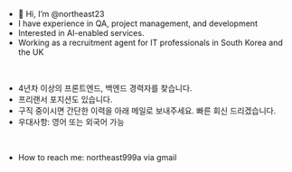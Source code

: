 - 👋 Hi, I’m @northeast23
- I have experience in QA, project management, and development
- Interested in AI-enabled services. 
- Working as a recruitment agent for IT professionals in South Korea and the UK
<br />

- 4년차 이상의 프론트엔드, 백엔드 경력자를 찾습니다.
- 프리랜서 포지션도 있습니다.
- 구직 중이시면 간단한 이력을 아래 메일로 보내주세요. 빠른 회신 드리겠습니다. 
- 우대사항: 영어 또는 외국어 가능
<br />

- How to reach me: northeast999a via gmail

<!---
northeast23/northeast23 is a ✨ special ✨ repository because its `README.md` (this file) appears on your GitHub profile.
You can click the Preview link to take a look at your changes.
--->
